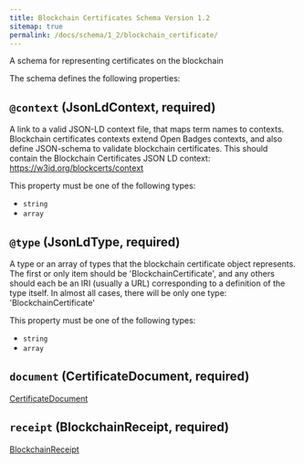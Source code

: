 ```yaml
---
title: Blockchain Certificates Schema Version 1.2
sitemap: true
permalink: /docs/schema/1_2/blockchain_certificate/
---
```


A schema for representing certificates on the blockchain

The schema defines the following properties:

## `@context` (JsonLdContext, required)

A link to a valid JSON-LD context file, that maps term names to contexts. Blockchain certificates contexts extend Open Badges contexts, and also define JSON-schema to validate blockchain certificates. This should contain the Blockchain Certificates JSON LD context: https://w3id.org/blockcerts/context

This property must be one of the following types:

* `string`
* `array`

## `@type` (JsonLdType, required)

A type or an array of types that the blockchain certificate object represents. The first or only item should be 'BlockchainCertificate', and any others should each be an IRI (usually a URL) corresponding to a definition of the type itself. In almost all cases, there will be only one type: 'BlockchainCertificate'

This property must be one of the following types:

* `string`
* `array`

## `document` (CertificateDocument, required)

[CertificateDocument](/docs/schema/1_2/document/)

## `receipt` (BlockchainReceipt, required)

[BlockchainReceipt](/docs/schema/1_2/receipt/)